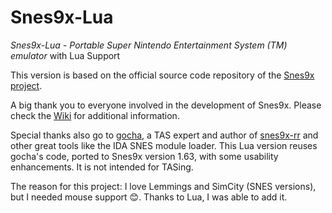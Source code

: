 # Snes9x-Lua
*Snes9x-Lua - Portable Super Nintendo Entertainment System (TM) emulator* with Lua Support

This version is based on the official source code repository of the [Snes9x project](https://github.com/snes9xgit).

A big thank you to everyone involved in the development of Snes9x. Please check the [Wiki](https://github.com/snes9xgit/snes9x/wiki) for additional information.

Special thanks also go to [gocha](https://tasvideos.org/Users/Profile/gocha), a TAS expert and author of [snes9x-rr](https://github.com/gocha/snes9x-rr) and other great tools like the IDA SNES module loader.
This Lua version reuses gocha's code, ported to Snes9x version 1.63, with some usability enhancements. It is not intended for TASing.

The reason for this project: I love Lemmings and SimCity (SNES versions), but I needed mouse support 😊. Thanks to Lua, I was able to add it.
